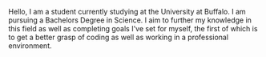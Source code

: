 Hello, I am a student currently studying at the University at Buffalo. I am pursuing a Bachelors Degree in Science. 
I aim to further my knowledge in this field as well as completing goals I've set for myself, the first of which is to 
get a better grasp of coding as well as working in a professional environment. 

<!---
JontanKhuu/JontanKhuu is a ✨ special ✨ repository because its `README.md` (this file) appears on your GitHub profile.
You can click the Preview link to take a look at your changes.
--->
